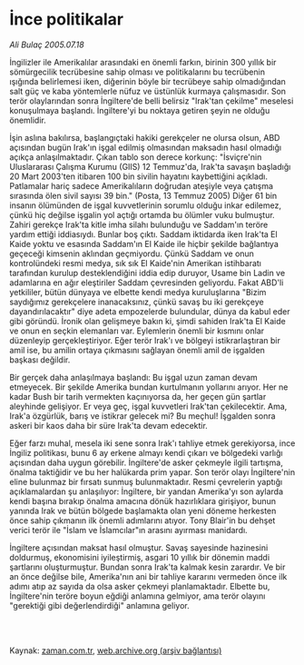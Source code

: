# İnce politikalar

*Ali Bulaç 2005.07.18*

<td class="columnist-detail">
<p>İngilizler ile Amerikalılar arasındaki en önemli farkın, birinin 300 yıllık bir sömürgecilik tecrübesine sahip olması ve politikalarını bu tecrübenin ışığında belirlemesi iken, diğerinin böyle bir tecrübeye sahip olmadığından salt güç ve kaba yöntemlerle nüfuz ve üstünlük kurmaya çalışmasıdır. Son terör olaylarından sonra İngiltere'de belli belirsiz "Irak'tan çekilme" meselesi konuşulmaya başlandı. İngiltere'yi bu noktaya getiren şeyin ne olduğu önemlidir.</p>
<p>
<div id="haberMetinDiv">
<p>İşin aslına bakılırsa, başlangıçtaki hakiki gerekçeler ne olursa olsun, ABD açısından bugün Irak'ın işgal edilmiş olmasından maksadın hasıl olmadığı açıkça anlaşılmaktadır. Çıkan tablo son derece korkunç: "İsviçre'nin Uluslararası Çalışma Kurumu (GIIS) 12 Temmuz'da, Irak'ta savaşın başladığı 20 Mart 2003'ten itibaren 100 bin sivilin hayatını kaybettiğini açıkladı. Patlamalar hariç sadece Amerikalıların doğrudan ateşiyle veya çatışma sırasında ölen sivil sayısı 39 bin." (Posta, 13 Temmuz 2005) Diğer 61 bin insanın ölümünden de işgal kuvvetlerinin sorumlu olduğu inkar edilemez, çünkü hiç değilse işgalin yol açtığı ortamda bu ölümler vuku bulmuştur. Zahiri gerekçe Irak'ta kitle imha silahı bulunduğu ve Saddam'ın teröre yardım ettiği iddiasıydı. Bunlar boş çıktı. Saddam iktidarda iken Irak'ta El Kaide yoktu ve esasında Saddam'ın El Kaide ile hiçbir şekilde bağlantıya geçeceği kimsenin aklından geçmiyordu. Çünkü Saddam ve onun kontrolündeki resmi medya, sık sık El Kaide'nin Amerikan istihbaratı tarafından kurulup desteklendiğini iddia edip duruyor, Usame bin Ladin ve adamlarına en ağır eleştiriler Saddam çevresinden geliyordu. Fakat ABD'li yetkililer, bütün dünyaya ve elbette kendi medya kuruluşlarına "Bizim saydığımız gerekçelere inanacaksınız, çünkü savaş bu iki gerekçeye dayandırılacaktır" diye adeta empozelerde bulundular, dünya da kabul eder gibi göründü. İronik olan gelişmeye bakın ki, şimdi sahiden Irak'ta El Kaide ve onun en seçkin elemanları var. Eylemlerin önemli bir kısmını onlar düzenleyip gerçekleştiriyor. Eğer terör Irak'ı ve bölgeyi istikrarlaştıran bir amil ise, bu amilin ortaya çıkmasını sağlayan önemli amil de işgalden başkası değildir.
<p> Bir gerçek daha anlaşılmaya başlandı: Bu işgal uzun zaman devam etmeyecek. Bir şekilde Amerika bundan kurtulmanın yollarını arıyor. Her ne kadar Bush bir tarih vermekten kaçınıyorsa da, her geçen gün şartlar aleyhinde gelişiyor. Er veya geç, işgal kuvvetleri Irak'tan çekilecektir. Ama, Irak'a özgürlük, barış ve istikrar gelecek mi? Bu meçhul! İşgalden sonra askeri bir kaos daha bir süre Irak'ta devam edecektir.
<p> Eğer farzı muhal, mesela iki sene sonra Irak'ı tahliye etmek gerekiyorsa, ince İngiliz politikası, bunu 6 ay erkene almayı kendi çıkarı ve bölgedeki varlığı açısından daha uygun görebilir. İngiltere'de asker çekmeyle ilgili tartışma, önalma taktiğidir ve bu her halükarda prim yapar. Son terör olayı İngiltere'nin eline bulunmaz bir fırsatı sunmuş bulunmaktadır. Resmi çevrelerin yaptığı açıklamalardan şu anlaşılıyor: İngiltere, bir yandan Amerika'yı son aylarda kendi başına bırakıp önalma amacına dönük hazırlıklara girişiyor, bunun yanında Irak ve bütün bölgede başlamakta olan yeni döneme herkesten önce sahip çıkmanın ilk önemli adımlarını atıyor. Tony Blair'in bu dehşet verici terör ile "İslam ve İslamcılar"ın arasını ayırması manidardı.
<p> İngiltere açısından maksat hasıl olmuştur. Savaş sayesinde hazinesini doldurmuş, ekonomisini iyileştirmiş, asgari 10 yıllık bir dönemin maddi şartlarını oluşturmuştur. Bundan sonra Irak'ta kalmak kesin zarardır. Ve bir an önce değilse bile, Amerika'nın ani bir tahliye kararını vermeden önce ilk adımı atıp az sayıda da olsa asker çekmeyi planlamaktadır. Elbette bu, İngiltere'nin teröre boyun eğdiği anlamına gelmiyor, ama terör olayını "gerektiği gibi değerlendirdiği" anlamına geliyor.</p></p></p></p></div>
</p>


<p><br>
		 </br></p></td>

Kaynak: [zaman.com.tr](http://zaman.com.tr/yazar.do?yazino=193522), [web.archive.org (arşiv bağlantısı)](http://web.archive.org/web/20120314182218/http://www.zaman.com.tr/yazar.do?yazino=193522)
